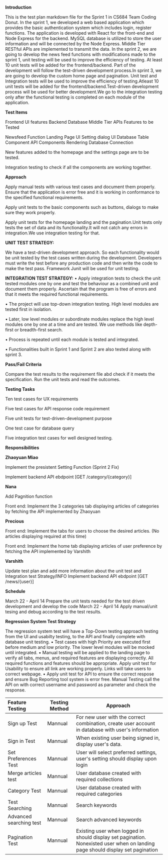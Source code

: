 **Introduction**

This is the test plan markdown file for the Sprint 1 in CS684 Team Coding Donut. In the sprint 1, we developed a web based application which provides the basic authentication system which includes login, register functions. The application is developed with React for the front-end and Node Express for the backend. MySQL database is utilized to store the user information and will be connected by the Node Express. Middle Tier RESTful APIs are implemented to transmit the data. In the sprint 2, we are going to develop the news feed functions with modifications made to the sprint 1, unit testing will be used to improve the efficiency of testing. At least 10 unit tests will be added for the frontend/backend. Part of the development will follow the test-driven development process.In sprint 3, we are going to develop the custom home page and pagination. Unit test and Integration tests will be used to improve the efficiency of testing.Atleast 10 unit tests will be added for the frontend/backend.Test-driven development process will be used for better development.We go to the integration testing only after the functional testing is completed on each module of the application.

**Test Items**

Frontend UI features Backend Database Middle Tier APIs Features to be Tested

Newsfeed Function Landing Page UI Setting dialog UI Database Table Component API Components Rendering Database Connection

New features added to the homepage and the settings page are to be tested.

Integration testing to check if all the components are working together.

**Approach**

Apply manual tests with various test cases and document them properly. Ensure that the application is error free and it is working in conformance to the specified functional requirements.

Apply unit tests to the basic components such as buttons, dialogs to make sure they work properly.

Apply unit tests for the homepage landing and the pagination.Unit tests only tests the set of data and its functionality.It will not catch any errors in integration.We use integration testing for that.

**UNIT TEST STRATEGY:**

We have a test-driven development approach. So each functionality would be unit tested by the test cases written during the development. Developers must write the test before any production code and then write the code to make the test pass. Framework Junit will be used for unit testing.

**INTEGRATION TEST STRATEGY:**
•	Apply integration tests to check the unit tested modules one by one and test the behaviour as a combined unit and document them properly. Ascertain that the program is free of errors and that it meets the required functional requirements.

•	The project will use top-down integration testing. High level modules are tested first in isolation.

•	Later, low level modules or subordinate modules replace the high level modules one by one at a time and are tested. We use methods like depth-first or breadth-first search.

•	Process is repeated until each module is tested and integrated.

•	Functionalities built in Sprint 1 and Sprint 2 are also tested along with sprint 3.

**Pass/Fail Criteria**

Compare the test results to the requirement file abd check if it meets the specification. Run the unit tests and read the outcomes.

**Testing Tasks**

Ten test cases for UX requirements

Five test cases for API response code requirement

Five unit tests for test-driven-development purpose

One test case for database query

Five integration test cases for well designed testing.

**Responsibilities**

**Zhaoyuan Miao**

Implement the presistent Setting Function (Sprint 2 Fix)

Implement backend API ebdpoint [GET /category/{category}]

**Nana**

Add Pagnition function

Front end: Implement the 3 categories tab displaying articles of categories by fetching the API implemented by Zhaoyuan

**Precious**

Front end: Implement the tabs for users to choose the desired articles. (No articles displaying required at this time)

Front end: Implement the home tab displaying articles of user preference by fetching the API implemented by Varshith

**Varshith**

Update test plan and add more information about the unit test and Integration test Strategy/INFO
Implement backend API ebdpoint [GET /news/{user}]

**Schedule**

March 22 - April 14
Prepare the unit tests needed for the test driven development and develop the code March 22 - April 14 Apply manual/unit tesing and debug according to the test results.

**Regression System Test Strategy**

The regression system test will have a Top-Down testing approach testing from the UI and usabilty testing, to the API and finally complete with database unit testing.
• Test cases with high Priority are executed first before medium and low priority. The lower level modules will be mocked until integrated.
• Manual testing will be applied to the landing page to verify all tabs, menus, and required features are displaying correctly. All required functions and features should be appropriate. Apply unit test for Usability to ensure all link are working properly. Links will take users to correct webpage.
• Apply unit test for API to ensure the correct respose and ensure Bug Reporting tool system is error free.  Manual Testing call the API on with correct username and password as parameter and check the response.


| Feature Testing         | Testing Method | Approach                                                                                                                       |
| :------------------------ | ---------------- | -------------------------------------------------------------------------------------------------------------------------------- |
| Sign up Test            | Mannual        | For new user with the correct combination, create user account in database with user's information                             |
| Sign in Test            | Mannual        | When existing user being signed in, display user's data.                                                                       |
| Set Preferences Test    | Mannual        | User will select preferred settings, user's setting should display upon login                                                  |
| Merge articles test     | Mannual        | User database created with required collections                                                                                |
| Category Test           | Mannual        | User database created with required categories                                                                                 |
| Test Searching          | Mannual        | Search keywords                                                                                                                |
| Advanced searching test | Mannual        | Search advanced keywords                                                                                                       |
| Pagination Test         | Mannual        | Existing user when logged in should display set pagination. Nonexisted user when on landing page should display set pagination |
